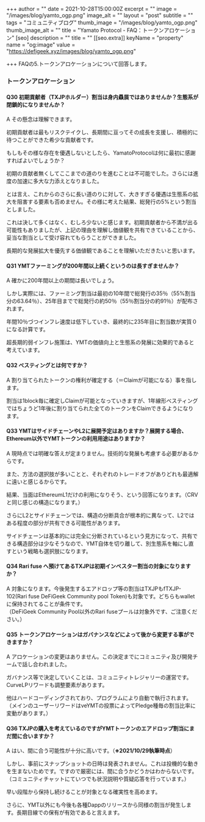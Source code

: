 +++
author = ""
date = 2021-10-28T15:00:00Z
excerpt = ""
image = "/images/blog/yamto_ogp.png"
image_alt = ""
layout = "post"
subtitle = ""
tags = "コミュニティブログ"
thumb_image = "/images/blog/yamto_ogp.png"
thumb_image_alt = ""
title = "Yamato Protocol - FAQ：トークンアロケーション"
[seo]
description = ""
title = ""
[[seo.extra]]
keyName = "property"
name = "og:image"
value = "https://defigeek.xyz/images/blog/yamto_ogp.png"

+++
FAQの5.トークンアロケーションについて回答します。

### トークンアロケーション

#### Q30 初期貢献者（TXJPホルダー）割当は身内贔屓ではありませんか？生態系が閉鎖的になりませんか？

A その懸念は理解できます。

初期貢献者は最もリスクテイクし、長期間に亘ってその成長を支援し、積極的に待つことができた希少な貢献者です。

もしもその様な存在を優遇しないとしたら、YamatoProtocolは何に最初に感謝すればよいでしょうか？

初期の貢献者無くしてここまでの道のりを進むことは不可能でした。さらには進度の加速に多大な力添えとなりました。

とは言え、これからのさらに長い道のりに対して、大きすぎる優遇は生態系の拡大を阻害する要素も否めません。その様に考えた結果、総発行の5%という割当としました。

これは決して多くはなく、むしろ少ないと感じます。初期貢献者から不満が出る可能性もありましたが、上記の理由を理解し価値観を共有できていることから、妥当な割当として受け容れてもらうことができました。

長期的な発展拡大を優先する価値観であることを理解いただきたいと思います。

#### Q31 YMTファーミングが200年間以上続くというのは長すぎませんか？

A 確かに200年間以上の期間は長いでしょう。

しかし実際には、ファーミング割当は最初の10年間で総発行の35％（55%割当分の63.64％）、25年目までで総発行の約50％（55％割当分の約91％）が配布されます。

年間10％づつインフレ速度は低下していき、最終的に235年目に割当数が実質０になる計算です。

超長期的弱インフレ施策は、YMTの価値向上と生態系の発展に効果的であると考えています。

#### Q32 べスティングとは何ですか？

A 割り当てられたトークンの権利が確定する（＝Claimが可能になる）事を指します。

割当は1block毎に確定しClaimが可能となっていきますが、1年線形べスティングではちょうど1年後に割り当てられた全てのトークンをClaimできるようになります。

#### Q33 YMTはサイドチェーンやL2に展開予定はありますか？展開する場合、Ethereum以外でYMTトークンの利用用途はありますか？

A 現時点では明確な答えが定まりません。技術的な発展も考慮する必要があるからです。

また、方法の選択肢が多いことと、それぞれのトレードオフがありどれも最適解に遠いと感じるからです。

結果、当面はEthereumL1だけの利用になりそう、という回答になります。（CRVと同じ感じの構造になります。）

さらにL2とサイドチェーンでは、構造の分断具合が根本的に異なって、L2ではある程度の部分が共有できる可能性があります。

サイドチェーンは基本的には完全に分断されているという見方になって、共有できる構造部分は少なそうなので、YMT自体を切り離して、別生態系を軸にし直すという戦略も選択肢になります。

#### Q34 Rari fuse へ預けてあるTXJPは初期インベスター割当の対象になりますか？

A 対象になります。今後発生するエアドロップ等の割当はTXJPもfTXJP-102(Rari fuse DeFiGeek Community pool Token)も対象です。どちらもwalletに保持されてることが条件です。  
（DeFiGeek Community Pool以外のRari fuseプールは対象外です、ご注意ください。）

#### Q35 トークンアロケーションはガバナンスなどによって後から変更する事ができますか？

A アロケーションの変更はありません。この決定までにコミュニティ及び開発チームで話し合われました。

ガバナンス等で決定していくことは、コミュニティトレジャリーの運営です。CurveLPリワードも調整要素があります。

他はハードコーディングされており、プログラムにより自動で執行されます。（メインのユーザーリワードはveYMTの投票によってPledge種毎の割当比率に変動があります。）

#### Q36 TXJPの購入を考えているのですがYMTトークンのエアドロップ割当にまだ間に合いますか？

A はい、間に合う可能性が十分に高いです。（**※2021/10/29執筆時点**）

しかし、事前にスナップショットの日時は発表されません。これは投機的な動きを生まないためです。ですので厳密には、間に合うかどうかはわからないです。  
（コミュニティチャットにていつでも状況説明や質疑応答を行っています。）

早い段階から保持し続けることが対象となる確実性を高めます。

さらに、YMT以外にも今後も各種Dappのリリースから同様の割当が発生します。長期目線での保有が有効であると言えます。